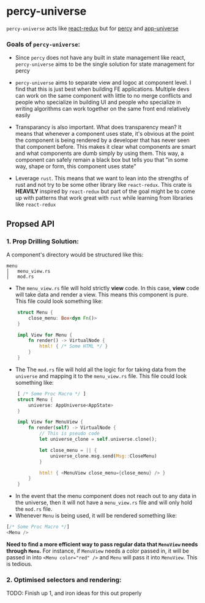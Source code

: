 # percy-universe

`percy-universe` acts like [react-redux](https://github.com/reduxjs/react-redux) but for [percy](https://github.com/chinedufn/percy) and [app-universe](https://github.com/AkinAguda/app-universe)

### Goals of `percy-universe`:

- Since `percy` does not have any built in state management like react, `percy-universe` aims to be the single solution for state management for percy

- `percy-universe` aims to separate view and logoc at component level. I find that this is just best when building FE applications. Multiple devs can work on the same component with little to no merge conflicts and people who specialize in building UI and people who specialize in writing algorithms can work together on the same front end relatively easily

- Transparancy is also important. What does transparency mean? It means that whenever a component uses state, it's obvious at the point the component is being rendered by a developer that has never seen that component before. This makes it clear what components are smart and what components are dumb simply by using them. This way, a component can safely remain a black box but tells you that "in some way, shape or form, this component uses state"

- Leverage `rust`. This means that we want to lean into the strengths of rust and not try to be some other library like `react-redux`. This crate is **HEAVILY** inspired by `react-redux` but part of the goal might be to come up with patterns that work great with `rust` while learning from libraries like `react-redux`

## Propsed API

### 1. Prop Drilling Solution:

A component's directory would be structured like this:

```
menu
│   menu_view.rs
│   mod.rs
```

- The `menu_view.rs` file will hold strictly **view** code. In this case, **view** code will take data and render a view. This means this component is pure. This file could look something like:

```rust
    struct Menu {
        close_menu: Box<dyn Fn()>
    }

    impl View for Menu {
        fn render() -> VirtualNode {
            html! { /* Some HTML */ }
        }
    }
```

- The The `mod.rs` file will hold all the logic for for taking data from the `universe` and mapping it to the `menu_view.rs` file. This file could look something like:

```rust
    [ /* Some Proc Macro */ ]
    struct Menu {
        universe: AppUniverse<AppState>
    }

    impl View for MenuView {
        fn render(self) -> VirtualNode {
            // This is pseudo code
            let universe_clone = self.universe.clone();

            let close_menu = || {
                universe_clone.msg.send(Msg::CloseMenu)
            }

            html! { <MenuView close_menu={close_menu} /> }
        }
    }
```

- In the event that the menu component does not reach out to any data in the universe, then it will not have a `menu_view.rs` file and will only hold the `mod.rs` file.
- Whenever `Menu` is being used, it will be rendered something like:

```rust
[/* Some Proc Macro */]
<Menu />
```

**Need to find a more efficient way to pass regular data that `MenuView` needs through `Menu`.**
For instance, if `MenuView` needs a color passed in, it will be passed in into `<Menu color="red" />` and `Menu` will pass it into `MenuView`. This is tedious.

### 2. Optimised selectors and rendering:

TODO: Finish up 1, and iron ideas for this out properly
